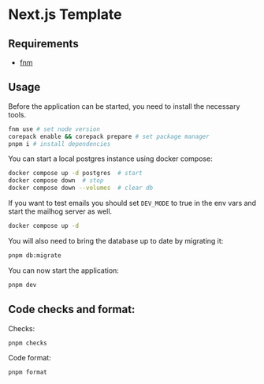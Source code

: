 # Next.js Template

## Requirements

- [fnm](https://github.com/Schniz/fnm)

## Usage

Before the application can be started, you need to install the necessary tools.

```sh
fnm use # set node version
corepack enable && corepack prepare # set package manager
pnpm i # install dependencies
```

You can start a local postgres instance using docker compose:

```sh
docker compose up -d postgres  # start
docker compose down  # stop
docker compose down --volumes  # clear db
```

If you want to test emails you should set `DEV_MODE` to true in the env vars and start the mailhog server as well.

```sh
docker compose up -d
```

You will also need to bring the database up to date by migrating it:

```sh
pnpm db:migrate
```

You can now start the application:

```sh
pnpm dev
```

## Code checks and format:

Checks:

```sh
pnpm checks
```

Code format:

```sh
pnpm format
```
